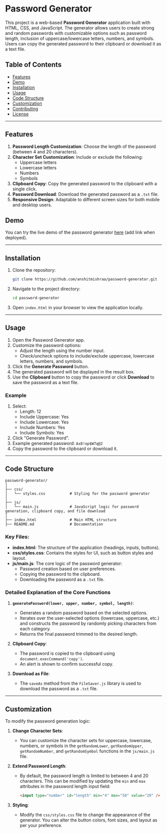 # Password Generator

This project is a web-based **Password Generator** application built with HTML, CSS, and JavaScript. The generator allows users to create strong and random passwords with customizable options such as password length, inclusion of uppercase/lowercase letters, numbers, and symbols. Users can copy the generated password to their clipboard or download it as a text file.

## Table of Contents
- [Features](#features)
- [Demo](#demo)
- [Installation](#installation)
- [Usage](#usage)
- [Code Structure](#code-structure)
- [Customization](#customization)
- [Contributing](#contributing)
- [License](#license)

---

## Features

1. **Password Length Customization**: Choose the length of the password (between 4 and 20 characters).
2. **Character Set Customization**: Include or exclude the following:
   - Uppercase letters
   - Lowercase letters
   - Numbers
   - Symbols
3. **Clipboard Copy**: Copy the generated password to the clipboard with a single click.
4. **Password Download**: Download the generated password as a `.txt` file.
5. **Responsive Design**: Adaptable to different screen sizes for both mobile and desktop users.

## Demo

You can try the live demo of the password generator [here](https://hungry-goodall-5f8dc5.netlify.app/) (add link when deployed).

---

## Installation

1. Clone the repository:
    ```bash
    git clone https://github.com/anshitmishraa/password-generator.git
    ```

2. Navigate to the project directory:
    ```bash
    cd password-generator
    ```

3. Open `index.html` in your browser to view the application locally.

---

## Usage

1. Open the Password Generator app.
2. Customize the password options:
   - Adjust the length using the number input.
   - Check/uncheck options to include/exclude uppercase, lowercase letters, numbers, and symbols.
3. Click the **Generate Password** button.
4. The generated password will be displayed in the result box.
5. Use the **Clipboard** button to copy the password or click **Download** to save the password as a text file.

### Example

1. Select:
   - Length: 12
   - Include Uppercase: Yes
   - Include Lowercase: Yes
   - Include Numbers: Yes
   - Include Symbols: Yes
2. Click "Generate Password".
3. Example generated password: `Ax8!op$W7q@2`
4. Copy the password to the clipboard or download it.

---

## Code Structure

```
password-generator/
│
├── css/
│   └── styles.css           # Styling for the password generator
│
├── js/
│   └── main.js              # JavaScript logic for password generation, clipboard copy, and file download
│
├── index.html               # Main HTML structure
├── README.md                # Documentation
```

### Key Files:
- **index.html**: The structure of the application (headings, inputs, buttons).
- **css/styles.css**: Contains the styles for UI, such as button styles and layout.
- **js/main.js**: The core logic of the password generator:
  - Password creation based on user preferences.
  - Copying the password to the clipboard.
  - Downloading the password as a `.txt` file.

### Detailed Explanation of the Core Functions

1. **`generatePassword(lower, upper, number, symbol, length)`**: 
   - Generates a random password based on the selected options.
   - Iterates over the user-selected options (lowercase, uppercase, etc.) and constructs the password by randomly picking characters from each category.
   - Returns the final password trimmed to the desired length.

2. **Clipboard Copy**: 
   - The password is copied to the clipboard using `document.execCommand('copy')`.
   - An alert is shown to confirm successful copy.

3. **Download as File**:
   - The `saveAs` method from the `FileSaver.js` library is used to download the password as a `.txt` file.

---

## Customization

To modify the password generation logic:

1. **Change Character Sets**:
   - You can customize the character sets for uppercase, lowercase, numbers, or symbols in the `getRandomLower`, `getRandomUpper`, `getRandomNumber`, and `getRandomSymbol` functions in the `js/main.js` file.

2. **Extend Password Length**:
   - By default, the password length is limited to between 4 and 20 characters. This can be modified by updating the `min` and `max` attributes in the password length input field:
     ```html
     <input type="number" id="length" min="4" max="50" value="20" />
     ```

3. **Styling**:
   - Modify the `css/styles.css` file to change the appearance of the generator. You can alter the button colors, font sizes, and layout as per your preference.
